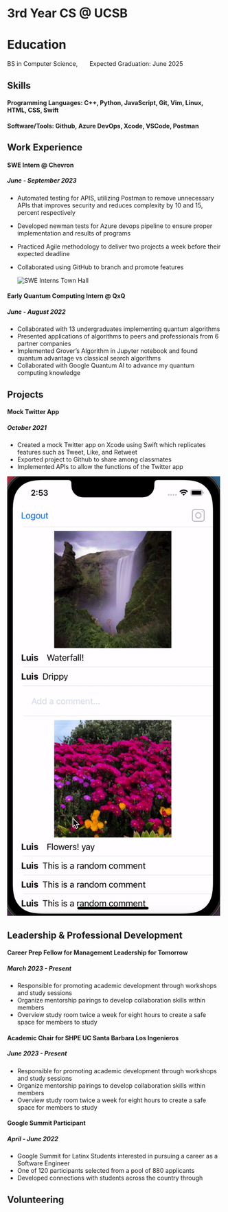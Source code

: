 # 3rd Year CS @ UCSB

# Education
  BS in Computer Science, &nbsp; &nbsp; &nbsp; Expected Graduation: June 2025
  
## Skills
#### Programming Languages: C++, Python, JavaScript, Git, Vim, Linux, HTML, CSS, Swift
#### Software/Tools:  Github, Azure DevOps, Xcode, VSCode, Postman

## Work Experience

#### SWE Intern @ Chevron
##### June - September 2023
- Automated testing for APIS, utilizing Postman to remove unnecessary APIs that improves security and reduces complexity by 10 and 15, percent respectively
- Developed newman tests for Azure devops pipeline to ensure proper implementation and results of programs
- Practiced Agile methodology to deliver two projects a week before their expected deadline
- Collaborated using GitHub to branch and promote features

  ![SWE Interns Town Hall](/assets/img/2023_Chevron_Intern_Town_Hall_8574.jpg)

#### Early Quantum Computing Intern @ QxQ
##### June - August 2022
- Collaborated with 13 undergraduates implementing quantum algorithms
- Presented applications of algorithms to peers and professionals from 6 partner companies
- Implemented Grover’s Algorithm in Jupyter notebook and found quantum advantage vs classical search algorithms
- Collaborated with Google Quantum AI to advance my quantum computing knowledge

## Projects

#### Mock Twitter App
##### October 2021
- Created a mock Twitter app on Xcode using Swift which replicates features such as Tweet, Like, and Retweet
- Exported project to Github to share among classmates
- Implemented APIs to allow the functions of the Twitter app

![Mock Insta App](assets/img/Parstagram2.gif)

## Leadership & Professional Development                     

#### Career Prep Fellow for Management Leadership for Tomorrow 
##### March 2023 - Present
- Responsible for promoting academic development through workshops and study sessions
- Organize mentorship pairings to develop collaboration skills within members
- Overview study room twice a week for eight hours to create a safe space for members to study

#### Academic Chair for SHPE UC Santa Barbara Los Ingenieros 
##### June 2023 - Present
- Responsible for promoting academic development through workshops and study sessions
- Organize mentorship pairings to develop collaboration skills within members
- Overview study room twice a week for eight hours to create a safe space for members to study

#### Google Summit Participant 
##### April - June 2022
- Google Summit for Latinx Students interested in pursuing a career as a Software Engineer
- One of 120 participants selected from a pool of 880 applicants
- Developed connections with students across the country through

## Volunteering
